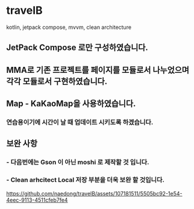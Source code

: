 # travelB
kotlin, jetpack compose, mvvm, clean architecture 

## JetPack Compose 로만 구성하였습니다.
## MMA로 기존 프로젝트를 페이지를 모듈로서 나누었으며 각각 모듈로서 구현하였습니다.
## Map - KaKaoMap을 사용하였습니다.
### 연습용이기에 시간이 날 때 업데이트 시키도록 하겠습니다.

## 보완 사항
### - 다음번에는 Gson 이 아닌 moshi 로 제작할 것 입니다.
### - Clean arhcitect Local 저장 부분을 더욱 보완 할 것입니다.


https://github.com/naedong/travelB/assets/107181511/5505bc92-1e54-4eec-9113-4511cfeb7fe4


